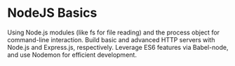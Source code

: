 # NodeJS Basics
Using Node.js modules (like fs for file reading) and the process object for command-line interaction. Build basic and advanced HTTP servers with Node.js and Express.js, respectively. Leverage ES6 features via Babel-node, and use Nodemon for efficient development.
